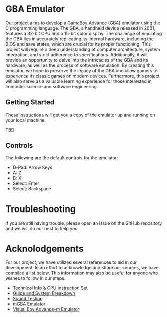 # GBA Emulator
Our project aims to develop a GameBoy Advance (GBA) emulator using the C programming language. The GBA, a handheld device released in 2001, features a 32-bit CPU and a 15-bit color display. The challenge of emulating the GBA lies in accurately replicating its internal hardware, including the BIOS and save states, which are crucial for its proper functioning. This project will require a deep understanding of computer architecture, system integration, and strict adherence to specifications. Additionally, it will provide an opportunity to delve into the intricacies of the GBA and its hardware, as well as the process of software emulation. By creating this emulator, we hope to preserve the legacy of the GBA and allow gamers to experience its classic games on modern devices. Furthermore, this project will also serve as a valuable learning experience for those interested in computer science and software engineering.

## Getting Started
These instructions will get you a copy of the emulator up and running on your local machine.

TBD

## Controls
The following are the default controls for the emulator:
- D-Pad: Arrow Keys
- A: Z
- B: X
- Select: Enter
- Select: Backspace

# Troubleshooting
If you are still having trouble, please open an issue on the GitHub repository and we will do our best to help you.


# Acknolodgements
For our project, we have utilized several references to aid in our development. In an effort to acknowledge and share our sources, we have compiled a list below. This information may also be useful for anyone who wishes to follow in our steps.
- [Technical Info & CPU Instruction Set](https://problemkaputt.de/gbatek.htm)
- [Guide and System Breakdown](https://www.coranac.com/tonc/text/)
- [Sound Testing](http://belogic.com/gba)
- [mGBA Emulator](https://github.com/mgba-emu/mgba)
- [Visual Boy Advance-m Emulator](https://github.com/visualboyadvance-m/visualboyadvance-m)
